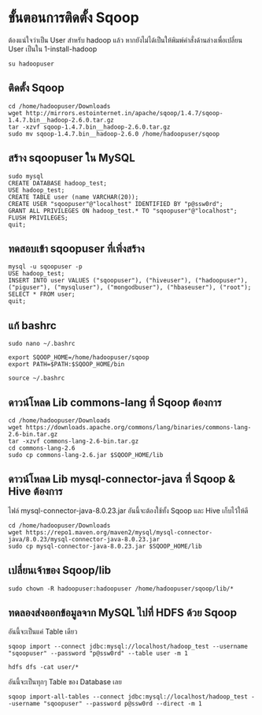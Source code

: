 # ขั้นตอนการติดตั้ง Sqoop

ต้องแน่ใจว่าเป็น User สำหรับ hadoop แล้ว หากยังไม่ได้เป็นให้พิมพ์คำสั่งด้านล่างเพื่อเปลี่ยน User เป็นใน 1-install-hadoop

```
su hadoopuser
```

## ติดตั้ง Sqoop

```
cd /home/hadoopuser/Downloads
wget http://mirrors.estointernet.in/apache/sqoop/1.4.7/sqoop-1.4.7.bin__hadoop-2.6.0.tar.gz
tar -xzvf sqoop-1.4.7.bin__hadoop-2.6.0.tar.gz
sudo mv sqoop-1.4.7.bin__hadoop-2.6.0 /home/hadoopuser/sqoop
```

## สร้าง sqoopuser ใน MySQL

```
sudo mysql
CREATE DATABASE hadoop_test;
USE hadoop_test;
CREATE TABLE user (name VARCHAR(20));
CREATE USER "sqoopuser"@"localhost" IDENTIFIED BY "p@ssw0rd";
GRANT ALL PRIVILEGES ON hadoop_test.* TO "sqoopuser"@"localhost";
FLUSH PRIVILEGES;
quit;
```

## ทดสอบเข้า sqoopuser ที่เพิ่งสร้าง

```
mysql -u sqoopuser -p
USE hadoop_test;
INSERT INTO user VALUES ("sqoopuser"), ("hiveuser"), ("hadoopuser"), ("piguser"), ("mysqluser"), ("mongodbuser"), ("hbaseuser"), ("root");
SELECT * FROM user;
quit;
```

## แก้ bashrc

```
sudo nano ~/.bashrc
```

```
export SQOOP_HOME=/home/hadoopuser/sqoop
export PATH=$PATH:$SQOOP_HOME/bin
```

```
source ~/.bashrc
```

## ดาวน์โหลด Lib commons-lang ที่ Sqoop ต้องการ

```
cd /home/hadoopuser/Downloads
wget https://downloads.apache.org/commons/lang/binaries/commons-lang-2.6-bin.tar.gz
tar -xzvf commons-lang-2.6-bin.tar.gz
cd commons-lang-2.6
sudo cp commons-lang-2.6.jar $SQOOP_HOME/lib
```

## ดาวน์โหลด Lib mysql-connector-java ที่ Sqoop & Hive ต้องการ

ไฟล์ mysql-connector-java-8.0.23.jar อันนี้จะต้องใช้ทั้ง Sqoop และ Hive เก็บไว้ให้ดี

```
cd /home/hadoopuser/Downloads
wget https://repo1.maven.org/maven2/mysql/mysql-connector-java/8.0.23/mysql-connector-java-8.0.23.jar
sudo cp mysql-connector-java-8.0.23.jar $SQOOP_HOME/lib
```

## เปลี่ยนเจ้าของ Sqoop/lib

```
sudo chown -R hadoopuser:hadoopuser /home/hadoopuser/sqoop/lib/*
```

## ทดลองส่งออกข้อมูลจาก MySQL ไปที่ HDFS ด้วย Sqoop

อันนี้จะเป็นแค่ Table เดียว

```
sqoop import --connect jdbc:mysql://localhost/hadoop_test --username "sqoopuser" --password "p@ssw0rd" --table user -m 1

hdfs dfs -cat user/*
```

อันนี้จะเป็นทุกๆ Table ของ Database เลย

```
sqoop import-all-tables --connect jdbc:mysql://localhost/hadoop_test --username "sqoopuser" --password p@ssw0rd --direct -m 1
```
